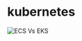 # kubernetes
![ECS Vs EKS](https://github.com/user-attachments/assets/af2bd631-e7f7-43d4-bfd7-a50a0c3fbf11)
